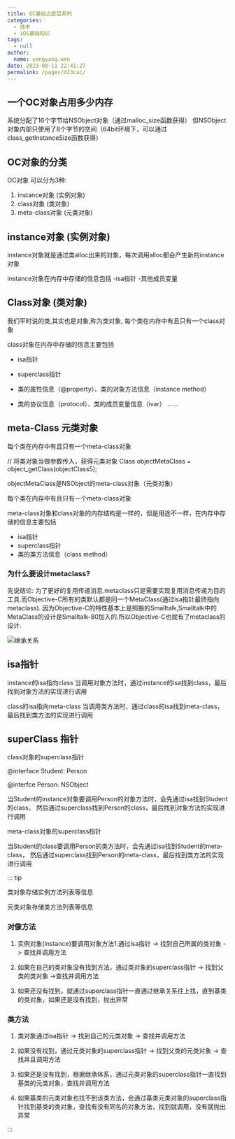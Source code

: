 ```yaml
---
title: OC基础之底层系列
categories: 
  - 技术
  - iOS基础知识
tags: 
  - null
author: 
  name: yangyang.wen
date: 2023-08-11 22:41:27
permalink: /pages/d13cac/
---
```


## 一个OC对象占用多少内存

系统分配了16个字节给NSObject对象（通过malloc_size函数获得）
但NSObject对象内部只使用了8个字节的空间（64bit环境下，可以通过class_getInstanceSize函数获得）


## OC对象的分类

OC对象 可以分为3种:
1. instance对象 (实例对象)
2. class对象 (类对象)
3. meta-class对象 (元类对象)

## instance对象 (实例对象)

instance对象就是通过类alloc出来的对象，每次调用alloc都会产生新的instance对象

instance对象在内存中存储的信息包括
    -isa指针
    -其他成员变量
## Class对象 (类对象)

我们平时说的类,其实也是对象,称为类对象, 每个类在内存中有且只有一个class对象

class对象在内存中存储的信息主要包括

- isa指针

- superclass指针

- 类的属性信息（@property）、类的对象方法信息（instance method）

- 类的协议信息（protocol）、类的成员变量信息（ivar）
......

## meta-Class 元类对象

每个类在内存中有且只有一个meta-class对象

// 将类对象当做参数传入，获得元类对象
Class objectMetaClass = object_getClass(objectClass5);

objectMetaClass是NSObject的meta-class对象（元类对象）

每个类在内存中有且只有一个meta-class对象

meta-class对象和class对象的内存结构是一样的，但是用途不一样，在内存中存储的信息主要包括

- isa指针
- superclass指针
- 类的类方法信息（class method）
  
### 为什么要设计metaclass?

先说结论: 为了更好的复用传递消息.metaclass只是需要实现复用消息传递为目的工具.而Objective-C所有的类默认都是同一个MetaClass(通过isa指针最终指向metaclass). 因为Objective-C的特性基本上是照搬的Smalltalk,Smalltalk中的MetaClass的设计是Smalltalk-80加入的.所以Objective-C也就有了metaclass的设计.

![继承关系](https://cdn.staticaly.com/gh/214070779/picx-images-hosting@master/20230813/继承关系.4n42h8e5u8a0.webp)

## isa指针

instance的isa指向class
当调用对象方法时，通过instance的isa找到class，最后找到对象方法的实现进行调用

class的isa指向meta-class
当调用类方法时，通过class的isa找到meta-class，最后找到类方法的实现进行调用

## superClass 指针

class对象的superclass指针

@interface Student: Person

@interfce  Person: NSObject

当Student的instance对象要调用Person的对象方法时，会先通过isa找到Student的class，
然后通过superclass找到Person的class，最后找到对象方法的实现进行调用


meta-class对象的superclass指针

当Student的class要调用Person的类方法时，会先通过isa找到Student的meta-class，
然后通过superclass找到Person的meta-class，最后找到类方法的实现进行调用


::: tip

类对象存储实例方法列表等信息

元类对象存储类方法列表等信息
### 对像方法

1. 实例对象(instance)要调用对象方法1.通过isa指针 -> 找到自己所属的类对象 -> 查找并调用方法

2. 如果在自己的类对象没有找到方法，通过类对象的superclass指针 -> 找到父类的类对象 ->查找并调用方法
   
3. 如果还没有找到，就通过superclass指针一直通过继承关系往上找，直到基类的类对象，如果还是没有找到，抛出异常

### 类方法

1. 类对象通过isa指针 -> 找到自己的元类对象 -> 查找并调用方法

2. 如果没有找到，通过元类对象的superclass指针 -> 找到父类的元类对象 -> 查找并且调用方法

3. 如果还是没有找到，根据继承体系，通过元类对象的superclass指针一直找到基类的元类对象，查找并调用方法

4. 如果基类的元类对象也找不到该类方法，会通过基类元类对象的superclass指针找到基类的类对象，查找有没有同名的对象方法，找到就调用，没有就抛出异常


:::